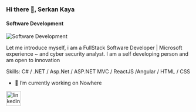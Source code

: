 ### Hi there 👋, Serkan Kaya
#### Software Development
![Software Development](https://thumbs.dreamstime.com/b/horizontal-banner-hands-typing-laptop-keyboard-various-electronic-devices-symbols-programming-software-horizontal-125917922.jpg)

Let me introduce myself, i am a FullStack Software Developer | Microsoft experience ~ and cyber security analyst. I am a self developing person and am open to innovation

Skills: C# / .NET / Asp.Net / ASP.NET MVC / ReactJS /Angular / HTML / CSS

- 🔭 I’m currently working on  Nowhere 


[<img src='https://cdn.jsdelivr.net/npm/simple-icons@3.0.1/icons/linkedin.svg' alt='linkedin' height='40'>](https://www.linkedin.com/in/https://www.linkedin.com/in/mserkankaya//)  

